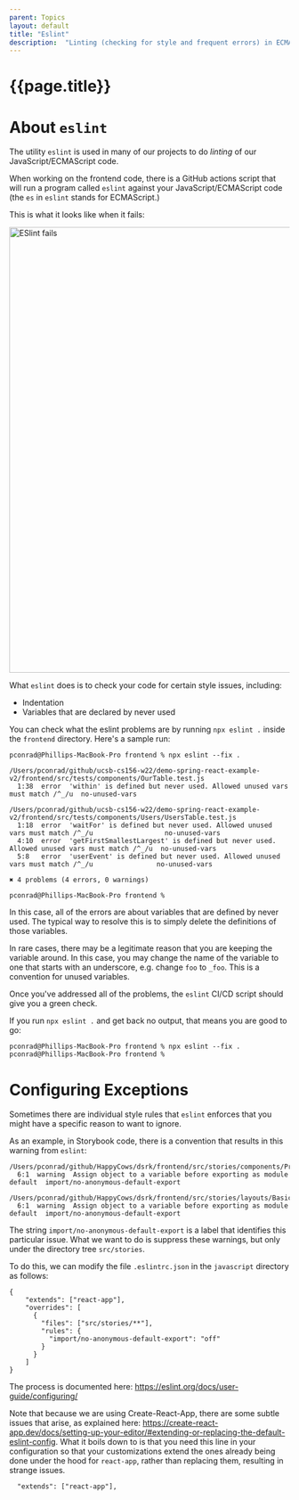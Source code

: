 ```yaml
---
parent: Topics
layout: default
title: "Eslint"
description:  "Linting (checking for style and frequent errors) in ECMAScript (i.e. JavaScript)"
---
```


# {{page.title}}

# About `eslint`

The utility `eslint` is used in many of our projects to do *linting* of our JavaScript/ECMAScript code.

When working on the frontend code, there is a GitHub actions script that will run a program called `eslint` against your JavaScript/ECMAScript code (the `es` in `eslint` stands for
ECMAScript.)

This is what it looks like when it fails:

<img alt="ESlint fails" src="https://user-images.githubusercontent.com/1119017/153115905-5a6b0360-95fb-429b-8e28-6f31229621aa.png" width="800" />

What `eslint` does is to check your code for certain style issues, including:
* Indentation
* Variables that are declared by never used

You can check what the eslint problems are by running `npx eslint .` inside the `frontend` directory.  Here's a sample run:

```text
pconrad@Phillips-MacBook-Pro frontend % npx eslint --fix .

/Users/pconrad/github/ucsb-cs156-w22/demo-spring-react-example-v2/frontend/src/tests/components/OurTable.test.js
  1:38  error  'within' is defined but never used. Allowed unused vars must match /^_/u  no-unused-vars

/Users/pconrad/github/ucsb-cs156-w22/demo-spring-react-example-v2/frontend/src/tests/components/Users/UsersTable.test.js
  1:18  error  'waitFor' is defined but never used. Allowed unused vars must match /^_/u                  no-unused-vars
  4:10  error  'getFirstSmallestLargest' is defined but never used. Allowed unused vars must match /^_/u  no-unused-vars
  5:8   error  'userEvent' is defined but never used. Allowed unused vars must match /^_/u                no-unused-vars

✖ 4 problems (4 errors, 0 warnings)

pconrad@Phillips-MacBook-Pro frontend % 
```

In this case, all of the errors are about variables that are defined by never used.  The typical way to resolve this is to simply delete the definitions of those variables.

In rare cases, there may be a legitimate reason that you are keeping the variable around.  In this case, you may change the name of the variable to one that starts
with an underscore, e.g. change `foo` to `_foo`.  This is a convention for unused variables.

Once you've addressed all of the problems, the `eslint` CI/CD script should give you a green check.

If you run `npx eslint .` and get back no output, that means you are good to go:

```text
pconrad@Phillips-MacBook-Pro frontend % npx eslint --fix .                              
pconrad@Phillips-MacBook-Pro frontend % 
```


# Configuring Exceptions

Sometimes there are individual style rules that `eslint` enforces that you might have a specific reason to
want to ignore.

As an example, in Storybook code, there is a convention that results in this warning from `eslint`:

```
/Users/pconrad/github/HappyCows/dsrk/frontend/src/stories/components/Profile/RoleBadge.stories.js
  6:1  warning  Assign object to a variable before exporting as module default  import/no-anonymous-default-export

/Users/pconrad/github/HappyCows/dsrk/frontend/src/stories/layouts/BasicLayout/BasicLayout.stories.js
  6:1  warning  Assign object to a variable before exporting as module default  import/no-anonymous-default-export

```

The string `import/no-anonymous-default-export` is a label that identifies this particular issue.  What we want to do
is suppress these warnings, but only under the directory tree `src/stories`.

To do this, we can modify the file `.eslintrc.json` in the `javascript` directory as follows:

```
{
    "extends": ["react-app"],
    "overrides": [
      {
        "files": ["src/stories/**"],
        "rules": {
          "import/no-anonymous-default-export": "off"
        }
      }
    ]
}
```


The process is documented here: <https://eslint.org/docs/user-guide/configuring/>

Note that because we are using Create-React-App, there are some subtle issues that arise,
as explained here: <https://create-react-app.dev/docs/setting-up-your-editor/#extending-or-replacing-the-default-eslint-config>.  What it boils down to is that you need this line in your configuration so that your customizations extend the ones already being done under the hood
for `react-app`, rather than replacing them, resulting in strange issues.

```
  "extends": ["react-app"],
```

